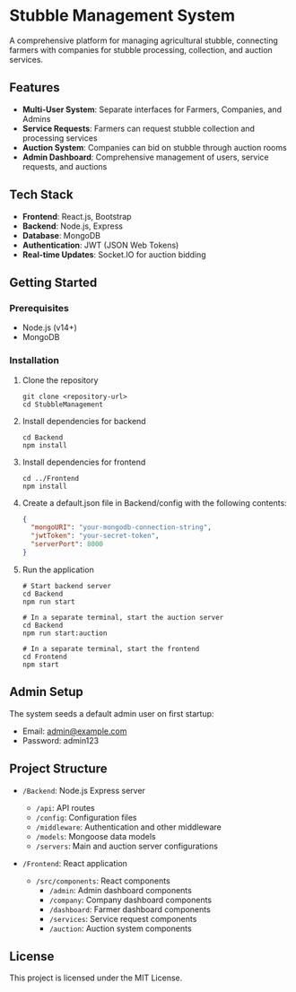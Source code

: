 # Stubble Management System

A comprehensive platform for managing agricultural stubble, connecting farmers with companies for stubble processing, collection, and auction services.

## Features

- **Multi-User System**: Separate interfaces for Farmers, Companies, and Admins
- **Service Requests**: Farmers can request stubble collection and processing services
- **Auction System**: Companies can bid on stubble through auction rooms
- **Admin Dashboard**: Comprehensive management of users, service requests, and auctions

## Tech Stack

- **Frontend**: React.js, Bootstrap
- **Backend**: Node.js, Express
- **Database**: MongoDB
- **Authentication**: JWT (JSON Web Tokens)
- **Real-time Updates**: Socket.IO for auction bidding

## Getting Started

### Prerequisites

- Node.js (v14+)
- MongoDB

### Installation

1. Clone the repository
   ```
   git clone <repository-url>
   cd StubbleManagement
   ```

2. Install dependencies for backend
   ```
   cd Backend
   npm install
   ```

3. Install dependencies for frontend
   ```
   cd ../Frontend
   npm install
   ```

4. Create a default.json file in Backend/config with the following contents:
   ```json
   {
     "mongoURI": "your-mongodb-connection-string",
     "jwtToken": "your-secret-token",
     "serverPort": 8000
   }
   ```

5. Run the application
   ```
   # Start backend server
   cd Backend
   npm run start
   
   # In a separate terminal, start the auction server
   cd Backend
   npm run start:auction
   
   # In a separate terminal, start the frontend
   cd Frontend
   npm start
   ```

## Admin Setup

The system seeds a default admin user on first startup:
- Email: admin@example.com
- Password: admin123

## Project Structure

- `/Backend`: Node.js Express server
  - `/api`: API routes
  - `/config`: Configuration files
  - `/middleware`: Authentication and other middleware
  - `/models`: Mongoose data models
  - `/servers`: Main and auction server configurations

- `/Frontend`: React application
  - `/src/components`: React components
    - `/admin`: Admin dashboard components
    - `/company`: Company dashboard components
    - `/dashboard`: Farmer dashboard components
    - `/services`: Service request components
    - `/auction`: Auction system components

## License

This project is licensed under the MIT License. 